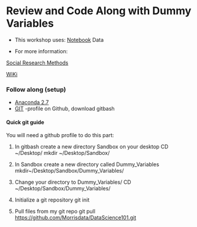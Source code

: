 # Review and Code Along with Dummy Variables
- This workshop uses:
[Notebook](https://github.com/Morrisdata/DataScience101/blob/master/Dummy_Variables/Dummy_Variables.ipynb)
Data
* For more information:

[Social Research Methods](https://www.socialresearchmethods.net/kb/dummyvar.php)

[WiKi](https://en.wikipedia.org/wiki/Dummy_variable_(statistics))



### Follow along (setup)
* [Anaconda 2.7](https://www.continuum.io/downloads)
* [GIT](https://git-scm.com/downloads) -profile on Github, download gitbash 

#### Quick git guide
You will need a github profile to do this part:

1) In gitbash create a new directory Sandbox on your desktop
CD ~/Desktop/
mkdir ~/Desktop/Sandbox/

2) In Sandbox create a new directory called Dummy_Variables
mkdir~/Desktop/Sandbox/Dummy_Variables/

3) Change your directory to Dummy_Variables/
CD ~/Desktop/Sandbox/Dummy_Variables/

4) Initialize a git repository
git init

5) Pull files from my git repo
git pull https://github.com/Morrisdata/DataScience101.git

